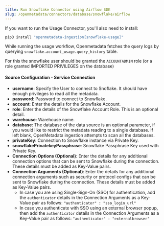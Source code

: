 ```yaml
---
title: Run Snowflake Connector using Airflow SDK
slug: /openmetadata/connectors/database/snowflake/airflow
---
```


<ConnectorIntro connector="Snowflake" goal="Airflow" hasUsage="true" hasProfiler="true" hasDBT="true" />

<Requirements />

<PythonMod connector="Snowflake" module="snowflake" />

If you want to run the Usage Connector, you'll also need to install:

```bash
pip3 install "openmetadata-ingestion[snowflake-usage]"
```
<Note>

While running the usage workflow, Openmetadata fetches the query logs by querying `snowflake.account_usage.query_history` table.

For this the snowflake user should be granted the `ACCOUNTADMIN` role (or a role granted IMPORTED PRIVILEGES on the database)

</Note>

<MetadataIngestionServiceDev service="database" connector="Snowflake" goal="Airflow"/>

<h4>Source Configuration - Service Connection</h4>

- **username**: Specify the User to connect to Snoflake. It should have enough privileges to read all the metadata.
- **password**: Password to connect to Snowflake.
- **account**: Enter the details for the Snowflake Account.
- **role**: Enter the details of the Snowflake Account Role. This is an optional detail.
- **warehouse**: Warehouse name.
- **database**: The database of the data source is an optional parameter, if you would like to restrict the metadata reading to a single database. If left blank, OpenMetadata ingestion attempts to scan all the databases.
- **privateKey**: Connection to Snowflake instance via Private Key.
- **snowflakePrivatekeyPassphrase**: Snowflake Passphrase Key used with Private Key.
- **Connection Options (Optional)**: Enter the details for any additional connection options that can be sent to Snowflake during the connection. These details must be added as Key-Value pairs.
- **Connection Arguments (Optional)**: Enter the details for any additional connection arguments such as security or protocol configs that can be sent to Snowflake during the connection. These details must be added as Key-Value pairs.
    - In case you are using Single-Sign-On (SSO) for authentication, add the `authenticator` details in the Connection Arguments as a Key-Value pair as follows: `"authenticator" : "sso_login_url"`
    - In case you authenticate with SSO using an external browser popup, then add the `authenticator` details in the Connection Arguments as a Key-Value pair as follows: `"authenticator" : "externalbrowser"`

<MetadataIngestionConfig service="database" connector="Snowflake" goal="Airflow" hasUsage="true" hasProfiler="true" hasDBT="true"/>
